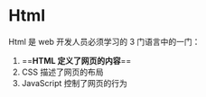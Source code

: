 # Html

Html 是 web 开发人员必须学习的 3 门语言中的一门：

1. ==**HTML 定义了网页的内容**==
2. CSS 描述了网页的布局
3. JavaScript 控制了网页的行为
